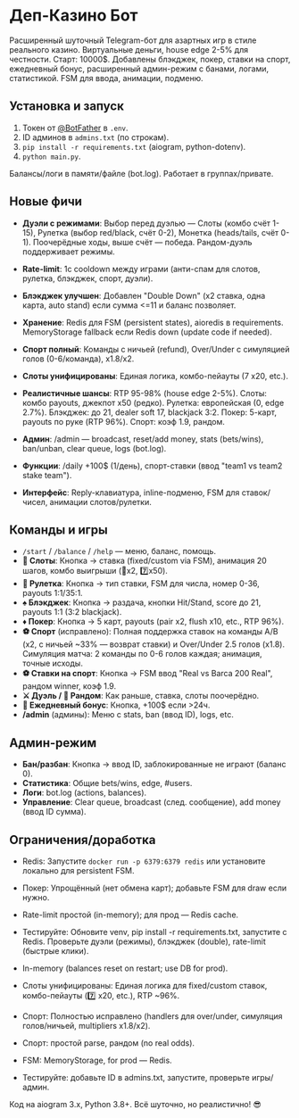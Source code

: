 # Деп-Казино Бот

Расширенный шуточный Telegram-бот для азартных игр в стиле реального казино. Виртуальные деньги, house edge 2-5% для честности. Старт: 10000$. Добавлены блэкджек, покер, ставки на спорт, ежедневный бонус, расширенный админ-режим с банами, логами, статистикой. FSM для ввода, анимации, подменю.

## Установка и запуск

1. Токен от [@BotFather](https://t.me/BotFather) в `.env`.
2. ID админов в `admins.txt` (по строкам).
3. `pip install -r requirements.txt` (aiogram, python-dotenv).
4. `python main.py`.

Балансы/логи в памяти/файле (bot.log). Работает в группах/привате.

## Новые фичи

- **Дуэли с режимами**: Выбор перед дуэлью — Слоты (комбо счёт 1-15), Рулетка (выбор red/black, счёт 0-2), Монетка (heads/tails, счёт 0-1). Поочерёдные ходы, выше счёт — победа. Рандом-дуэль поддерживает режимы.
- **Rate-limit**: 1с cooldown между играми (анти-спам для слотов, рулетка, блэкджек, спорт, дуэли).
- **Блэкджек улучшен**: Добавлен "Double Down" (x2 ставка, одна карта, auto stand) если сумма <=11 и баланс позволяет.
- **Хранение**: Redis для FSM (persistent states), aioredis в requirements. MemoryStorage fallback если Redis down (update code if needed).
- **Спорт полный**: Команды с ничьей (refund), Over/Under с симуляцией голов (0-6/команда), x1.8/x2.
- **Слоты унифицированы**: Единая логика, комбо-пейауты (7 x20, etc.).

- **Реалистичные шансы**: RTP 95-98% (house edge 2-5%). Слоты: комбо payouts, джекпот x50 (редко). Рулетка: европейская (0, edge 2.7%). Блэкджек: до 21, dealer soft 17, blackjack 3:2. Покер: 5-карт, payouts по руке (RTP 96%). Спорт: коэф 1.9, рандом.
- **Админ**: /admin — broadcast, reset/add money, stats (bets/wins), ban/unban, clear queue, logs (bot.log).
- **Функции**: /daily +100$ (1/день), спорт-ставки (ввод "team1 vs team2 stake team").
- **Интерфейс**: Reply-клавиатура, inline-подменю, FSM для ставок/чисел, анимации слотов/рулетки.

## Команды и игры

- `/start` / `/balance` / `/help` — меню, баланс, помощь.
- **🎰 Слоты**: Кнопка → ставка (fixed/custom via FSM), анимация 20 шагов, комбо выигрыши (🍒x2, 7️⃣x50).
- **🎡 Рулетка**: Кнопка → тип ставки, FSM для числа, номер 0-36, payouts 1:1/35:1.
- **♠️ Блэкджек**: Кнопка → раздача, кнопки Hit/Stand, score до 21, payouts 1:1 (3:2 blackjack).
- **♦️ Покер**: Кнопка → 5 карт, payouts (pair x2, flush x10, etc., RTP 96%).
- **⚽ Спорт** (исправлено): Полная поддержка ставок на команды A/B (x2, с ничьей ~33% — возврат ставки) и Over/Under 2.5 голов (x1.8). Симуляция матча: 2 команды по 0-6 голов каждая; анимация, точные исходы.
- **⚽ Ставки на спорт**: Кнопка → FSM ввод "Real vs Barca 200 Real", рандом winner, коэф 1.9.
- **⚔️ Дуэль / 🎲 Рандом**: Как раньше, ставка, слоты поочерёдно.
- **🎁 Ежедневный бонус**: Кнопка, +100$ если >24ч.
- **/admin** (админы): Меню с stats, ban (ввод ID), logs, etc.

## Админ-режим

- **Бан/разбан**: Кнопка → ввод ID, заблокированные не играют (баланс 0).
- **Статистика**: Общие bets/wins, edge, #users.
- **Логи**: bot.log (actions, balances).
- **Управление**: Clear queue, broadcast (след. сообщение), add money (ввод ID сумма).

## Ограничения/доработка

- Redis: Запустите `docker run -p 6379:6379 redis` или установите локально для persistent FSM.
- Покер: Упрощённый (нет обмена карт); добавьте FSM для draw если нужно.
- Rate-limit простой (in-memory); для прод — Redis cache.
- Тестируйте: Обновите venv, pip install -r requirements.txt, запустите с Redis. Проверьте дуэли (режимы), блэкджек (double), rate-limit (быстрые клики).

- In-memory (balances reset on restart; use DB for prod).
- Слоты унифицированы: Единая логика для fixed/custom ставок, комбо-пейауты (7️⃣ x20, etc.), RTP ~96%.
- Спорт: Полностью исправлено (handlers для over/under, симуляция голов/ничьей, multipliers x1.8/x2).
- Спорт: простой parse, рандом (no real odds).
- FSM: MemoryStorage, for prod — Redis.
- Тестируйте: добавьте ID в admins.txt, запустите, проверьте игры/админ.

Код на aiogram 3.x, Python 3.8+. Всё шуточно, но реалистично! 😎